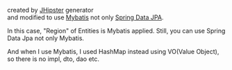 
created by [JHipster](https://www.jhipster.tech/) generator  
and modified to use [Mybatis](mybatis.org) not only [Spring Data JPA](https://spring.io/projects/spring-data-jpa).

In this case,  "Region" of Entities is Mybatis applied.
Still, you can use Spring Data Jpa not only Mybatis.

And when I use Mybatis, I used HashMap instead using VO(Value Object), so there is no impl, dto, dao etc.


